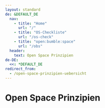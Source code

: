 ```yaml
---
layout: standard
de: &DEFAULT_DE
  nav:
    - title: "Home"
      url: "/"
    - title: "OS-Checkliste"
      url: "/os-check"
    - title: "open:bumble:space"
      url: "/obs"
  header:
    text: Open Space Prinzipien
de-DE:
  <<: *DEFAULT_DE
redirect_from:
  - /open-space-prinzipien-uebersicht
---
```

# Open Space Prinzipien